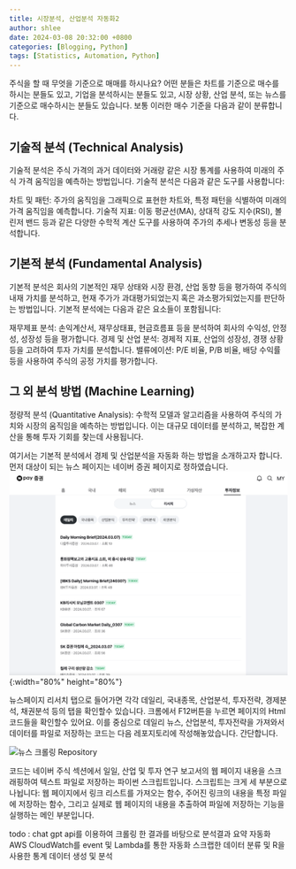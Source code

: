 ```yaml
---
title: 시장분석, 산업분석 자동화2
author: shlee
date: 2024-03-08 20:32:00 +0800
categories: [Blogging, Python]
tags: [Statistics, Automation, Python]
---
```


주식을 할 때 무엇을 기준으로 매매를 하시나요? 어떤 분들은 차트를 기준으로 매수를 하시는 분들도 있고, 기업을 분석하시는 분들도 있고, 시장 상황, 산업 분석, 또는 뉴스를 기준으로 매수하시는 분들도 있습니다. 보통 이러한 매수 기준을 다음과 같이 분류합니다.

## 기술적 분석 (Technical Analysis)
기술적 분석은 주식 가격의 과거 데이터와 거래량 같은 시장 통계를 사용하여 미래의 주식 가격 움직임을 예측하는 방법입니다. 기술적 분석은 다음과 같은 도구를 사용합니다:

차트 및 패턴: 주가의 움직임을 그래픽으로 표현한 차트와, 특정 패턴을 식별하여 미래의 가격 움직임을 예측합니다.
기술적 지표: 이동 평균선(MA), 상대적 강도 지수(RSI), 볼린저 밴드 등과 같은 다양한 수학적 계산 도구를 사용하여 주가의 추세나 변동성 등을 분석합니다.

## 기본적 분석 (Fundamental Analysis)
기본적 분석은 회사의 기본적인 재무 상태와 시장 환경, 산업 동향 등을 평가하여 주식의 내재 가치를 분석하고, 현재 주가가 과대평가되었는지 혹은 과소평가되었는지를 판단하는 방법입니다. 기본적 분석에는 다음과 같은 요소들이 포함됩니다:

재무제표 분석: 손익계산서, 재무상태표, 현금흐름표 등을 분석하여 회사의 수익성, 안정성, 성장성 등을 평가합니다.
경제 및 산업 분석: 경제적 지표, 산업의 성장성, 경쟁 상황 등을 고려하여 투자 가치를 분석합니다.
밸류에이션: P/E 비율, P/B 비율, 배당 수익률 등을 사용하여 주식의 공정 가치를 평가합니다.

## 그 외 분석 방법 (Machine Learning)
정량적 분석 (Quantitative Analysis): 수학적 모델과 알고리즘을 사용하여 주식의 가치와 시장의 움직임을 예측하는 방법입니다. 이는 대규모 데이터를 분석하고, 복잡한 계산을 통해 투자 기회를 찾는데 사용됩니다.

여기서는 기본적 분석에서 경제 및 산업분석을 자동화 하는 방법을 소개하고자 합니다.
먼저 대상이 되는 뉴스 페이지는 네이버 증권 페이지로 정하였습니다.
![Naver News](/assets/img/posts/automation_naver_news/1.png){:width="80%" height="80%"}

뉴스페이지 리서치 탭으로 들어가면 각각 데일리, 국내종목, 산업분석, 투자전략, 경제분석, 채권분석 등의 탭을 확인할수 있습니다.
크롬에서 F12버튼을 누르면 페이지의 Html 코드들을 확인할수 있어요. 
이를 중심으로 데일리 뉴스, 산업분석, 투자전략을 가져와서 데이터를 파일로 저장하는 코드는 다음 레포지토리에 작성해놓았습니다.
간단합니다.

![뉴스 크롤링 Repository](https://github.com/sanghun1210/StockNewsMiner)

코드는 네이버 주식 섹션에서 일일, 산업 및 투자 연구 보고서의 웹 페이지 내용을 스크래핑하여 텍스트 파일로 저장하는 파이썬 스크립트입니다. 스크립트는 크게 세 부분으로 나뉩니다: 웹 페이지에서 링크 리스트를 가져오는 함수, 주어진 링크의 내용을 특정 파일에 저장하는 함수, 그리고 실제로 웹 페이지의 내용을 추출하여 파일에 저장하는 기능을 실행하는 메인 부분입니다.

todo : chat gpt api를 이용하여 크롤링 한 결과를 바탕으로 분석결과 요약 자동화
       AWS CloudWatch를 event 및 Lambda를 통한 자동화
       스크랩한 데이터 분류 및 R을 사용한 통계 데이터 생성 및 분석

        






